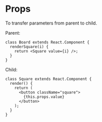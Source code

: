 # Props
To transfer parameters from parent to child.

Parent:
````
class Board extends React.Component {
  renderSquare(i) {
    return <Square value={i} />;
  }
}
````
Child:
````
class Square extends React.Component {
  render() {
    return (
      <button className="square">
        {this.props.value}
      </button>
    );
  }
}
````
